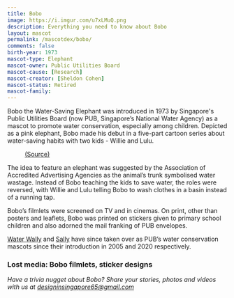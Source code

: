 ```yaml
---
title: Bobo
image: https://i.imgur.com/u7xLMuQ.png
description: Everything you need to know about Bobo
layout: mascot
permalink: /mascotdex/bobo/
comments: false
birth-year: 1973
mascot-type: Elephant
mascot-owner: Public Utilities Board
mascot-cause: [Research]
mascot-creator: [Sheldon Cohen]
mascot-status: Retired
mascot-family:
---
```


Bobo the Water-Saving Elephant was introduced in 1973 by Singapore's Public Utilities Board (now PUB, Singapore’s National Water Agency) as a mascot to promote water conservation, especially among children. Depicted as a pink elephant, Bobo made his debut in a five-part cartoon series about water-saving habits with two kids - Willie and Lulu. 

<figure>
<img src="https://i.imgur.com/SUWtr5k.jpg" alt="">
<figcaption> <a href="https://www.facebook.com/photo.php?fbid=1071993799509251&id=166565800052060&set=a.170987719609868">(Source)</a></figcaption>
</figure>

The idea to feature an elephant was suggested by the Association of Accredited Advertising Agencies as the animal’s trunk symbolised water wastage. Instead of Bobo teaching the kids to save water, the roles were reversed, with Willie and Lulu telling Bobo to wash clothes in a basin instead of a running tap. 
 
Bobo’s filmlets were screened on TV and in cinemas. On print, other than posters and leaflets, Bobo was printed on stickers given to primary school children and also adorned the mail franking of PUB envelopes. 

<a href="https://www.designinsingapore.com/mascotdex/water-wally/">Water Wally</a> and <a href="https://www.designinsingapore.com/mascotdex/water-sally/">Sally</a> have since taken over as PUB’s water conservation mascots since their introduction in 2005 and 2020 respectively.

<h3>Lost media: Bobo filmlets, sticker designs</h3>

<i>Have a trivia nugget about Bobo? Share your stories, photos and videos with us at designinsingapore65@gmail.com</i>
